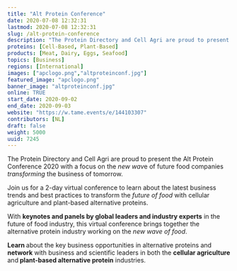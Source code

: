 ```yaml
---
title: "Alt Protein Conference"
date: 2020-07-08 12:32:31
lastmod: 2020-07-08 12:32:31
slug: /alt-protein-conference
description: "The Protein Directory and Cell Agri are proud to present the Alt Protein Conference 2020 with a focus on the new wave of future food companies transforming the business of tomorrow.Join us for a 2-day virtual conference to learn about the latest business trends and best practices to transform the future of food with cellular agriculture and plant-based alternative proteins."
proteins: [Cell-Based, Plant-Based]
products: [Meat, Dairy, Eggs, Seafood]
topics: [Business]
regions: [International]
images: ["apclogo.png","altproteinconf.jpg"]
featured_image: "apclogo.png"
banner_image: "altproteinconf.jpg"
online: TRUE
start_date: 2020-09-02
end_date: 2020-09-03
website: "https://w.tame.events/e/144103307"
contributors: [NL]
draft: false
weight: 5000
uuid: 7245
---
```

<p>The Protein Directory and Cell Agri are proud to present the Alt Protein Conference 2020 with a focus on the <em>new wav</em>e of future food companies <em>transforming</em> the business of tomorrow.</p>
<p>Join us for a 2-day virtual conference to learn about the latest business trends and best practices to transform the <em>future of food</em> with cellular agriculture and plant-based alternative proteins.</p>
<p>With <strong>keynotes and panels by global leaders and industry experts</strong> in the future of food industry, this virtual conference brings together the alternative protein industry working on the <em>new wave of food</em>.</p>
<p><strong>Learn </strong>about the key business opportunities in alternative proteins and <strong>network</strong> with business and scientific leaders in both the <strong>cellular agriculture</strong> and<strong> plant-based alternative protein</strong> industries.</p>
